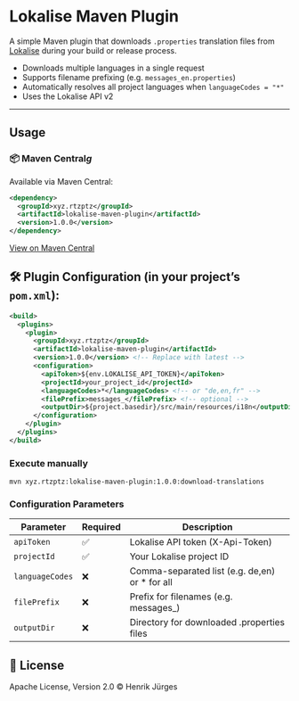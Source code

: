 # Lokalise Maven Plugin

A simple Maven plugin that downloads `.properties` translation files from [Lokalise](https://lokalise.com) during your build or release process.

- Downloads multiple languages in a single request
- Supports filename prefixing (e.g. `messages_en.properties`)
- Automatically resolves all project languages when `languageCodes = "*"`
- Uses the Lokalise API v2

---

## Usage

### 📦 Maven Central*g*

Available via Maven Central:

```xml
<dependency>
  <groupId>xyz.rtzptz</groupId>
  <artifactId>lokalise-maven-plugin</artifactId>
  <version>1.0.0</version>
</dependency>
```

[View on Maven Central](https://search.maven.org/search?q=g:xyz.rtzptz%20a:lokalise-maven-plugin)

## 🛠 Plugin Configuration (in your project’s `pom.xml`):

```xml
<build>
  <plugins>
    <plugin>
      <groupId>xyz.rtzptz</groupId>
      <artifactId>lokalise-maven-plugin</artifactId>
      <version>1.0.0</version> <!-- Replace with latest -->
      <configuration>
        <apiToken>${env.LOKALISE_API_TOKEN}</apiToken>
        <projectId>your_project_id</projectId>
        <languageCodes>*</languageCodes> <!-- or "de,en,fr" -->
        <filePrefix>messages_</filePrefix> <!-- optional -->
        <outputDir>${project.basedir}/src/main/resources/i18n</outputDir>
      </configuration>
    </plugin>
  </plugins>
</build>
```

### Execute manually

`mvn xyz.rtzptz:lokalise-maven-plugin:1.0.0:download-translations`

### Configuration Parameters

| Parameter       | Required | Description                                    |
|-----------------|----------|------------------------------------------------|
| `apiToken`      | ✅        | Lokalise API token (X-Api-Token)               |
| `projectId`     | ✅        | Your Lokalise project ID                       |
| `languageCodes` | ❌        | Comma-separated list (e.g. de,en) or * for all |
| `filePrefix`    | ❌        | Prefix for filenames (e.g. messages_)          |
| `outputDir`     | ❌        | Directory for downloaded .properties files     |

## 📄 License

Apache License, Version 2.0 © Henrik Jürges